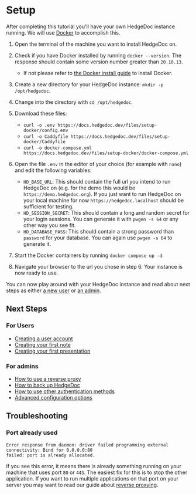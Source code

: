 # Setup

After completing this tutorial you'll have your own HedgeDoc instance running.
We will use [Docker][docker-docs] to accomplish this.

<!-- markdownlint-disable proper-names -->

1. Open the terminal of the machine you want to install HedgeDoc on.

2. Check if you have Docker installed by running `docker --version`. 
   The response should contain some version number greater than `20.10.13`.
    - If not please refer to [the Docker install guide][docker-install] to install Docker.

3. Create a new directory for your HedgeDoc instance: `mkdir -p /opt/hedgedoc`.

4. Change into the directory with `cd /opt/hedgedoc`.

5. Download these files:
   - `curl -o .env https://docs.hedgedoc.dev/files/setup-docker/config.env`
   - `curl -o Caddyfile https://docs.hedgedoc.dev/files/setup-docker/Caddyfile`
   - `curl -o docker-compose.yml https://docs.hedgedoc.dev/files/setup-docker/docker-compose.yml`

6. Open the file `.env` in the editor of your choice (for example with `nano`) and edit the
   following variables:
   - `HD_BASE_URL`: This should contain the full url you intend to run HedgeDoc on (e.g. for the
     demo this would be `https://demo.hedgedoc.org`). If you just want to run HedgeDoc on your
     local machine for now `https://hedgedoc.localhost` should be sufficient for testing.
   - `HD_SESSION_SECRET`: This should contain a long and random secret for your login sessions.
     You can generate it with `pwgen -s 64` or any other way you see fit.
   - `HD_DATABASE_PASS`: This should contain a strong password than `password` for your database.
     You can again use `pwgen -s 64` to generate it.

7. Start the Docker containers by running `docker compose up -d`.

8. Navigate your browser to the url you chose in step 6. Your instance is now ready to use.

<!-- markdownlint-enable proper-names -->

You can now play around with your HedgeDoc instance and read about next steps
as either [a new user](#for-users) or [an admin](#for-admins).

## Next Steps

### For Users

- [Creating a user account][tutorials/user]
- [Creating your first note][tutorials/first-note]
- [Creating your first presentation][tutorials/first-presentation]

### For admins

- [How to use a reverse proxy][reverse-proxying]
- [How to back up HedgeDoc][backups]
- [How to use other authentication methods][auth-methods]
- [Advanced configuration options][config]

## Troubleshooting

### Port already used

```text
Error response from daemon: driver failed programming external connectivity: Bind for 0.0.0.0:80
failed: port is already allocated.
```

If you see this error, it means there is already something running on your machine that uses
port `80` or `443`. The easiest fix for this is to stop the other application.
If you want to run multiple applications on that port on your server you may want to read our guide
about [reverse proxying][reverse-proxying].

[docker-docs]: https://docs.docker.com/
[docker-install]: https://docs.docker.com/engine/install/

[tutorials/user]: /tutorials/user/
[tutorials/first-note]: /tutorials/first-note/
[tutorials/first-presentation]: /tutorials/first-presentation/

[reverse-proxying]: /how-to/reverse-proxy/
[backups]: /how-to/backup/
[auth-methods]: /how-to/auth/

[config]: /references/config/
